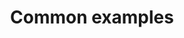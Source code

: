 ---
title: "Common examples"
last_updated: September 19, 2019
sidebar: common_sidebar
permalink: common_index.html
summary: This page list all the examples about the common features provide by HTK
---